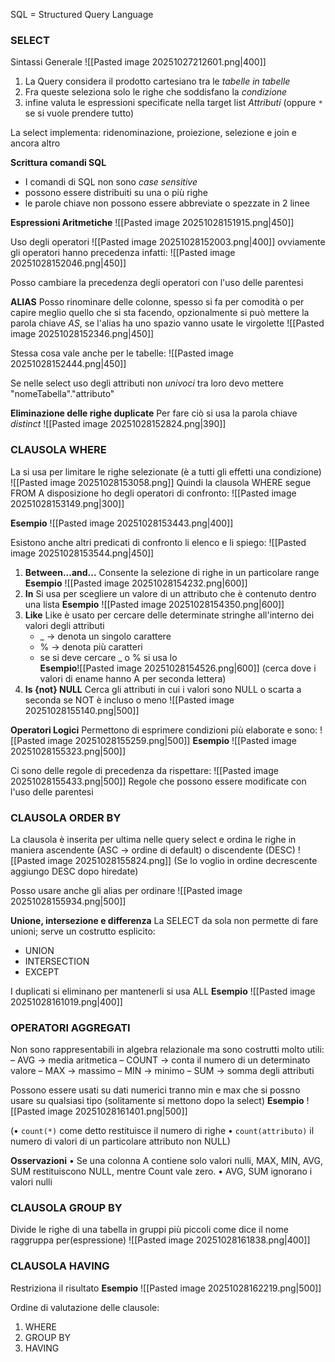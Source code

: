 SQL = Structured Query Language

### **SELECT**
Sintassi Generale
![[Pasted image 20251027212601.png|400]]


1) La Query considera il prodotto cartesiano tra le *tabelle in tabelle*
2) Fra queste seleziona solo le righe che soddisfano la *condizione*
3) infine valuta le espressioni specificate nella target list *Attributi* (oppure `*` se si vuole prendere tutto)

La select implementa: ridenominazione, proiezione, selezione e join e ancora altro

**Scrittura comandi SQL**
- I comandi di SQL non sono *case sensitive*
- possono essere distribuiti su una o più righe
- le parole chiave non possono essere abbreviate o spezzate in 2 linee

**Espressioni Aritmetiche**
![[Pasted image 20251028151915.png|450]]


Uso degli operatori
![[Pasted image 20251028152003.png|400]]
ovviamente gli operatori hanno precedenza infatti:
![[Pasted image 20251028152046.png|450]]

Posso cambiare la precedenza degli operatori con l'uso delle parentesi

**ALIAS**
Posso rinominare delle colonne, spesso si fa per comodità o per capire meglio quello che si sta facendo, opzionalmente si può mettere la parola chiave *AS*, se l'alias ha uno spazio vanno usate le virgolette
![[Pasted image 20251028152346.png|450]]

Stessa cosa vale anche per le tabelle:
![[Pasted image 20251028152444.png|450]]

Se nelle select uso degli attributi non *univoci* tra loro devo mettere "nomeTabella"."attributo" 

**Eliminazione delle righe duplicate**
Per fare ciò si usa la parola chiave *distinct* 
![[Pasted image 20251028152824.png|390]]

### **CLAUSOLA WHERE**
La si usa per limitare le righe selezionate (è a tutti gli effetti una condizione) ![[Pasted image 20251028153058.png]]
Quindi la clausola WHERE segue FROM
A disposizione ho degli operatori di confronto:
![[Pasted image 20251028153149.png|300]]

**Esempio**
![[Pasted image 20251028153443.png|400]]

Esistono anche altri predicati di confronto li elenco e li spiego:
![[Pasted image 20251028153544.png|450]]

1) **Between...and...**
   Consente la selezione di righe in un particolare range
   **Esempio**
   ![[Pasted image 20251028154232.png|600]]
2) **In**
   Si usa per scegliere un valore di un attributo che è contenuto dentro una lista
   **Esempio**
   ![[Pasted image 20251028154350.png|600]]
3) **Like**
   Like è usato per cercare delle determinate stringhe all'interno dei valori degli attributi
   - _ -> denota un singolo carattere
   - % -> denota più caratteri
   - se si deve cercare _ o % si usa lo \
   **Esempio**![[Pasted image 20251028154526.png|600]]
   (cerca dove i valori di ename hanno A per seconda lettera)
4) **Is {not} NULL**
   Cerca gli attributi in cui i valori sono NULL o scarta a seconda se NOT è incluso o meno
   ![[Pasted image 20251028155140.png|500]]

 **Operatori Logici**
 Permettono di esprimere condizioni più elaborate e sono:
 ![[Pasted image 20251028155259.png|500]]
 **Esempio**
 ![[Pasted image 20251028155323.png|500]]

Ci sono delle regole di precedenza da rispettare:
![[Pasted image 20251028155433.png|500]]
Regole che possono essere modificate con l'uso delle parentesi


### **CLAUSOLA ORDER BY**
La clausola è inserita per ultima nelle query select e ordina le righe in maniera ascendente (ASC -> ordine di default) o discendente (DESC)
![[Pasted image 20251028155824.png]]
(Se lo voglio in ordine decrescente aggiungo DESC dopo hiredate)

Posso usare anche gli alias per ordinare
![[Pasted image 20251028155934.png|500]]



**Unione, intersezione e differenza**
La SELECT da sola non permette di fare unioni; serve un costrutto esplicito:
- UNION
- INTERSECTION
- EXCEPT

I duplicati si eliminano per mantenerli si usa ALL
**Esempio**
![[Pasted image 20251028161019.png|400]]


### **OPERATORI AGGREGATI**
Non sono rappresentabili in algebra relazionale ma sono costrutti molto utili:
– AVG -> media aritmetica
– COUNT -> conta il numero di un determinato valore
– MAX -> massimo
– MIN -> minimo
– SUM -> somma degli attributi

Possono essere usati su dati numerici tranno min e max che si possno usare su qualsiasi tipo
(solitamente si mettono dopo la select)
**Esempio**
![[Pasted image 20251028161401.png|500]]

(• `count(*)` come detto restituisce il numero di righe 
• `count(attributo)` il numero di valori di un particolare attributo non NULL)

**Osservazioni**
• Se una colonna A contiene solo valori nulli, MAX, MIN, AVG, SUM restituiscono NULL, mentre Count vale zero. 
• AVG, SUM ignorano i valori nulli

### **CLAUSOLA GROUP BY**
Divide le righe di una tabella in gruppi più piccoli
come dice il nome raggruppa per(espressione)
![[Pasted image 20251028161838.png|400]]


### **CLAUSOLA HAVING**
Restriziona il risultato
**Esempio**
![[Pasted image 20251028162219.png|500]]




Ordine di valutazione delle clausole: 
1) WHERE 
2) GROUP BY 
3) HAVING

